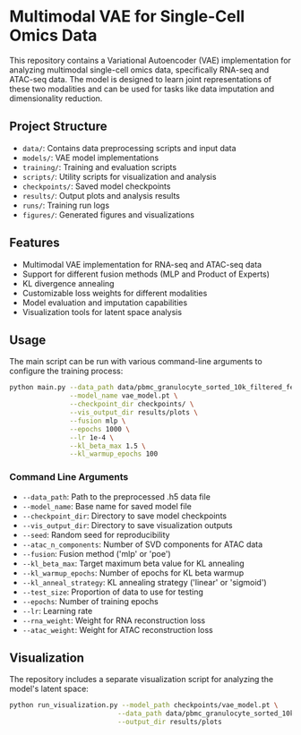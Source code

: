 # Multimodal VAE for Single-Cell Omics Data

This repository contains a Variational Autoencoder (VAE) implementation for analyzing multimodal single-cell omics data, specifically RNA-seq and ATAC-seq data. The model is designed to learn joint representations of these two modalities and can be used for tasks like data imputation and dimensionality reduction.

## Project Structure

- `data/`: Contains data preprocessing scripts and input data
- `models/`: VAE model implementations
- `training/`: Training and evaluation scripts
- `scripts/`: Utility scripts for visualization and analysis
- `checkpoints/`: Saved model checkpoints
- `results/`: Output plots and analysis results
- `runs/`: Training run logs
- `figures/`: Generated figures and visualizations

## Features

- Multimodal VAE implementation for RNA-seq and ATAC-seq data
- Support for different fusion methods (MLP and Product of Experts)
- KL divergence annealing 
- Customizable loss weights for different modalities
- Model evaluation and imputation capabilities
- Visualization tools for latent space analysis


## Usage

The main script can be run with various command-line arguments to configure the training process:

```bash
python main.py --data_path data/pbmc_granulocyte_sorted_10k_filtered_feature_bc_matrix.h5 \
               --model_name vae_model.pt \
               --checkpoint_dir checkpoints/ \
               --vis_output_dir results/plots \
               --fusion mlp \
               --epochs 1000 \
               --lr 1e-4 \
               --kl_beta_max 1.5 \
               --kl_warmup_epochs 100
```

### Command Line Arguments

- `--data_path`: Path to the preprocessed .h5 data file
- `--model_name`: Base name for saved model file
- `--checkpoint_dir`: Directory to save model checkpoints
- `--vis_output_dir`: Directory to save visualization outputs
- `--seed`: Random seed for reproducibility
- `--atac_n_components`: Number of SVD components for ATAC data
- `--fusion`: Fusion method ('mlp' or 'poe')
- `--kl_beta_max`: Target maximum beta value for KL annealing
- `--kl_warmup_epochs`: Number of epochs for KL beta warmup
- `--kl_anneal_strategy`: KL annealing strategy ('linear' or 'sigmoid')
- `--test_size`: Proportion of data to use for testing
- `--epochs`: Number of training epochs
- `--lr`: Learning rate
- `--rna_weight`: Weight for RNA reconstruction loss
- `--atac_weight`: Weight for ATAC reconstruction loss

## Visualization

The repository includes a separate visualization script for analyzing the model's latent space:

```bash
python run_visualization.py --model_path checkpoints/vae_model.pt \
                           --data_path data/pbmc_granulocyte_sorted_10k_filtered_feature_bc_matrix.h5 \
                           --output_dir results/plots
```


